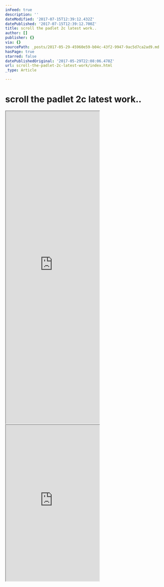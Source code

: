 ```yaml
---
inFeed: true
description: ''
dateModified: '2017-07-15T12:39:12.432Z'
datePublished: '2017-07-15T12:39:12.700Z'
title: scroll the padlet 2c latest work..
author: []
publisher: {}
via: {}
sourcePath: _posts/2017-05-29-45960e59-b04c-43f2-9947-9ac5d7ca2ad9.md
hasPage: true
starred: false
datePublishedOriginal: '2017-05-29T22:08:06.478Z'
url: scroll-the-padlet-2c-latest-work/index.html
_type: Article

---
```

# scroll the padlet 2c latest work..

<iframe src="https://the-grid.github.io/ed-userhtml/?g=eJx9ku9OwyAUxV-FYEw0sWu7mDnpqt_8ZuIbLLTc0RspILCt-vRCW_9MjSFtCPTe8zvndiPwQFrFva-p5UJByKBvQFDiw6uCmjbGCXCstAPxRqEgTjb8orga16K8rKYPMscF7j1b2iGeDJnHN9SSzZfxpDIHcDtljqxDIUBX1ngMaDRzoHjAA1RHFKFjZVGcVw1vn6Uzey3Y2cN1WvRuYz-YIqhI3Yuq506iZkW8xZ3jPRDv2pp2IVjP8nxytGhNn4-u8r7Bt-XLjdzDEikZKybEmhaflr9xdICyC-y2KKIvgd4q_soaZdrnqJhPknFj7zYpxx9461gTYAgZVyijz9Tqk7iKDTjpHOz-wr1P56eD-G16jp5po-EUrlKoIZvhyw8X5coOlIRYDaGm20ZxnWxgL09Tc-DN3rXgFxNQK_QYYfxJIPi85wK2Rwzddua1WlIyhlbT9YqSSa6m5epf-K8Rjwb-MoM6GaGEq9juMeqSpEueRt00AR6fmPz8fgdii_u5" height="1000" style=""></iframe>

<iframe src="https://the-grid.github.io/ed-userhtml/?g=eJxNkTFPwzAQhff-CitINJFqG5AYaJIOkRBi6cSGEHLtS-s0sSP72lIQ_51Lm6ps9t3ze77vig5QsT74HgIey6RezZXprIsJ094hOCyTDWIf51IeDgdRKw0r77dC-05aZUAncjEpjN0za4bnPHiPyaKQVKJG1MH2uEjrndNovUvNjMUZaTP2M2FsrwJr6F43kZXMiDXgcwsdxcbq-KbWS9VBGrP3u4-c1LZm6X9NdXw1KVllLADughs0o5EOoBBGHTnk1BDWUM-as0zEoOmaSEmDOtB4nc0BSnCfL5WMZiuaePNVr7q2vL_dQ4g0RLl_EE_JYEP_Fr0KlLH0BgRxI4wV1D5AOs6V5ZPf1Hi9G34yY9MzkSmdLnm8iZQzzbK8kCOvM1HdqhhPUIn2CUrCjELFNwHq615wA-tgjVBWmm-7doOJb1tOdd4r0wLyB81b4hGRH3zYji5u1_U-IiU8Xhb2B4FpsVg" height="500" style=""></iframe>